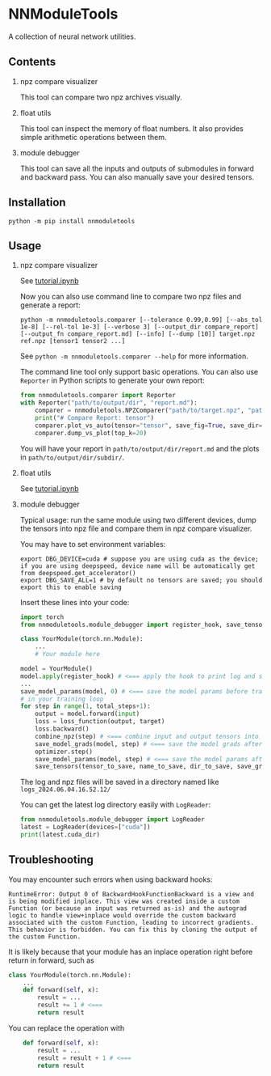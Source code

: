 # NNModuleTools

A collection of neural network utilities.

## Contents

1. npz compare visualizer

    This tool can compare two npz archives visually.

2. float utils

    This tool can inspect the memory of float numbers. It also provides simple arithmetic operations between them.

3. module debugger

    This tool can save all the inputs and outputs of submodules in forward and backward pass. 
    You can also manually save your desired tensors.

## Installation

```shell
python -m pip install nnmoduletools
```

## Usage

1. npz compare visualizer

    See [tutorial.ipynb](tutorial.ipynb)

    Now you can also use command line to compare two npz files and generate a report:

    ```shell
    python -m nnmoduletools.comparer [--tolerance 0.99,0.99] [--abs_tol 1e-8] [--rel-tol 1e-3] [--verbose 3] [--output_dir compare_report] [--output_fn compare_report.md] [--info] [--dump [10]] target.npz ref.npz [tensor1 tensor2 ...] 
    ```

    See `python -m nnmoduletools.comparer --help` for more information.

    The command line tool only support basic operations.  You can also use `Reporter` in Python scripts to generate your own report:

    ```Python
    from nnmoduletools.comparer import Reporter
    with Reporter("path/to/output/dir", "report.md"):
        comparer = nnmoduletools.NPZComparer("path/to/target.npz", "path/to/ref.npz")
        print("# Compare Report: tensor")
        comparer.plot_vs_auto(tensor="tensor", save_fig=True, save_dir="subdir")
        comparer.dump_vs_plot(top_k=20)
    ```

    You will have your report in `path/to/output/dir/report.md` and the plots in `path/to/output/dir/subdir/`.

2. float utils

    See [tutorial.ipynb](tutorial.ipynb)

3. module debugger

    Typical usage: run the same module using two different devices, dump the tensors into npz file and compare them in npz compare visualizer.

    You may have to set environment variables:
    ```shell
    export DBG_DEVICE=cuda # suppose you are using cuda as the device; if you are using deepspeed, device name will be automatically get from deepspeed.get_accelerator()
    export DBG_SAVE_ALL=1 # by default no tensors are saved; you should export this to enable saving
    ```

    Insert these lines into your code:
    ```Python
    import torch
    from nnmoduletools.module_debugger import register_hook, save_tensors, save_model_params, save_model_grads, combine_npz

    class YourModule(torch.nn.Module):
        ...
        # Your module here

    model = YourModule()
    model.apply(register_hook) # <=== apply the hook to print log and save input output tensors
    ...
    save_model_params(model, 0) # <=== save the model params before training
    # in your training loop
    for step in range(1, total_steps+1):
        output = model.forward(input)
        loss = loss_function(output, target)
        loss.backward()
        combine_npz(step) # <=== combine input and output tensors into large npzs
        save_model_grads(model, step) # <=== save the model grads after backward pass
        optimizer.step()
        save_model_params(model, step) # <=== save the model params after optim update
        save_tensors(tensor_to_save, name_to_save, dir_to_save, save_grad_instead) # <=== save the tensor you want to given directory. You can save grad instead by passing save_grad_instead=True

    ```

    The log and npz files will be saved in a directory named like `logs_2024.06.04.16.52.12/`

    You can get the latest log directory easily with `LogReader`:
    ```Python
    from nnmoduletools.module_debugger import LogReader
    latest = LogReader(devices=["cuda"])
    print(latest.cuda_dir)
    ```

## Troubleshooting

You may encounter such errors when using backward hooks:
```shell
RuntimeError: Output 0 of BackwardHookFunctionBackward is a view and is being modified inplace. This view was created inside a custom Function (or because an input was returned as-is) and the autograd logic to handle view+inplace would override the custom backward associated with the custom Function, leading to incorrect gradients. This behavior is forbidden. You can fix this by cloning the output of the custom Function.
```

It is likely because that your module has an inplace operation right before return in forward, such as 

```Python
class YourModule(torch.nn.Module):
    ...
    def forward(self, x):
        result = ...
        result += 1 # <===
        return result
```

You can replace the operation with

```Python
    def forward(self, x):
        result = ...
        result = result + 1 # <===
        return result
```
    

    
